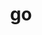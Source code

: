 ---
title: "go"
layout: cache
categories: [package, develop]
meta: {"versions": ["1.22.2"], "compilers": ["gcc@=10.2.1", "gcc@=7.5.0"], "oss": ["centos7", "ubuntu18.04"], "platforms": ["linux"], "targets": ["x86_64_v3"], "stacks": ["developer-tools", "developer-tools-manylinux2014", "root"], "num_specs": 10, "num_specs_by_stack": {"developer-tools-manylinux2014": 5, "root": 10, "developer-tools": 5}}
spec_details: [{"hash": "okdz3cagjufq5lmj7v3kzozzvkncfsaa", "compiler": "gcc@=10.2.1", "versions": ["1.22.2"], "os": "centos7", "platform": "linux", "target": "x86_64_v3", "variants": ["build_system=generic"], "stacks": ["developer-tools-manylinux2014", "root"], "size": "-", "tarball": "https://binaries.spack.io/develop/build_cache/linux-centos7-x86_64_v3/gcc-10.2.1/go-1.22.2/linux-centos7-x86_64_v3-gcc-10.2.1-go-1.22.2-okdz3cagjufq5lmj7v3kzozzvkncfsaa.spack"}, {"hash": "okgmj2b7hoyqvfgq4cy273m63c736b3g", "compiler": "gcc@=10.2.1", "versions": ["1.22.2"], "os": "centos7", "platform": "linux", "target": "x86_64_v3", "variants": ["build_system=generic"], "stacks": ["developer-tools-manylinux2014", "root"], "size": "-", "tarball": "https://binaries.spack.io/develop/build_cache/linux-centos7-x86_64_v3/gcc-10.2.1/go-1.22.2/linux-centos7-x86_64_v3-gcc-10.2.1-go-1.22.2-okgmj2b7hoyqvfgq4cy273m63c736b3g.spack"}, {"hash": "vimj6qypusye6sfqxkdnnikpbeefngtc", "compiler": "gcc@=10.2.1", "versions": ["1.22.2"], "os": "centos7", "platform": "linux", "target": "x86_64_v3", "variants": ["build_system=generic"], "stacks": ["developer-tools-manylinux2014", "root"], "size": "-", "tarball": "https://binaries.spack.io/develop/build_cache/linux-centos7-x86_64_v3/gcc-10.2.1/go-1.22.2/linux-centos7-x86_64_v3-gcc-10.2.1-go-1.22.2-vimj6qypusye6sfqxkdnnikpbeefngtc.spack"}, {"hash": "d25ihp6rsveejubodg2w26fqvulxfnao", "compiler": "gcc@=10.2.1", "versions": ["1.22.2"], "os": "centos7", "platform": "linux", "target": "x86_64_v3", "variants": ["build_system=generic"], "stacks": ["developer-tools-manylinux2014", "root"], "size": "-", "tarball": "https://binaries.spack.io/develop/build_cache/linux-centos7-x86_64_v3/gcc-10.2.1/go-1.22.2/linux-centos7-x86_64_v3-gcc-10.2.1-go-1.22.2-d25ihp6rsveejubodg2w26fqvulxfnao.spack"}, {"hash": "76b7k5v22cez2vhfflrn76vmzfr72mzw", "compiler": "gcc@=10.2.1", "versions": ["1.22.2"], "os": "centos7", "platform": "linux", "target": "x86_64_v3", "variants": ["build_system=generic"], "stacks": ["developer-tools-manylinux2014", "root"], "size": "-", "tarball": "https://binaries.spack.io/develop/build_cache/linux-centos7-x86_64_v3/gcc-10.2.1/go-1.22.2/linux-centos7-x86_64_v3-gcc-10.2.1-go-1.22.2-76b7k5v22cez2vhfflrn76vmzfr72mzw.spack"}, {"hash": "aopxexlzyu7ekph4cfqjmo2rmvcvmsk2", "compiler": "gcc@=7.5.0", "versions": ["1.22.2"], "os": "ubuntu18.04", "platform": "linux", "target": "x86_64_v3", "variants": ["build_system=generic"], "stacks": ["developer-tools", "root"], "size": "-", "tarball": "https://binaries.spack.io/develop/build_cache/linux-ubuntu18.04-x86_64_v3/gcc-7.5.0/go-1.22.2/linux-ubuntu18.04-x86_64_v3-gcc-7.5.0-go-1.22.2-aopxexlzyu7ekph4cfqjmo2rmvcvmsk2.spack"}, {"hash": "ruchlgghca25jujjhttcfwdzlc36zvw6", "compiler": "gcc@=7.5.0", "versions": ["1.22.2"], "os": "ubuntu18.04", "platform": "linux", "target": "x86_64_v3", "variants": ["build_system=generic"], "stacks": ["developer-tools", "root"], "size": "-", "tarball": "https://binaries.spack.io/develop/build_cache/linux-ubuntu18.04-x86_64_v3/gcc-7.5.0/go-1.22.2/linux-ubuntu18.04-x86_64_v3-gcc-7.5.0-go-1.22.2-ruchlgghca25jujjhttcfwdzlc36zvw6.spack"}, {"hash": "le2xf7ozji4obgh3fsuwh7gkzv6czim2", "compiler": "gcc@=7.5.0", "versions": ["1.22.2"], "os": "ubuntu18.04", "platform": "linux", "target": "x86_64_v3", "variants": ["build_system=generic"], "stacks": ["developer-tools", "root"], "size": "-", "tarball": "https://binaries.spack.io/develop/build_cache/linux-ubuntu18.04-x86_64_v3/gcc-7.5.0/go-1.22.2/linux-ubuntu18.04-x86_64_v3-gcc-7.5.0-go-1.22.2-le2xf7ozji4obgh3fsuwh7gkzv6czim2.spack"}, {"hash": "xjyr56htny76tvgt4cip7emeovlcr4bt", "compiler": "gcc@=7.5.0", "versions": ["1.22.2"], "os": "ubuntu18.04", "platform": "linux", "target": "x86_64_v3", "variants": ["build_system=generic"], "stacks": ["developer-tools", "root"], "size": "-", "tarball": "https://binaries.spack.io/develop/build_cache/linux-ubuntu18.04-x86_64_v3/gcc-7.5.0/go-1.22.2/linux-ubuntu18.04-x86_64_v3-gcc-7.5.0-go-1.22.2-xjyr56htny76tvgt4cip7emeovlcr4bt.spack"}, {"hash": "cd6huqkilx4lmyksfqwtvqovvf4awj37", "compiler": "gcc@=7.5.0", "versions": ["1.22.2"], "os": "ubuntu18.04", "platform": "linux", "target": "x86_64_v3", "variants": ["build_system=generic"], "stacks": ["developer-tools", "root"], "size": "-", "tarball": "https://binaries.spack.io/develop/build_cache/linux-ubuntu18.04-x86_64_v3/gcc-7.5.0/go-1.22.2/linux-ubuntu18.04-x86_64_v3-gcc-7.5.0-go-1.22.2-cd6huqkilx4lmyksfqwtvqovvf4awj37.spack"}]
---